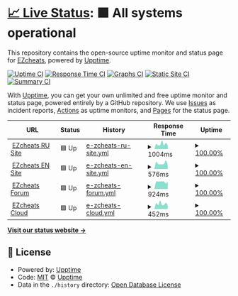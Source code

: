 # [📈 Live Status](https://ezcheatsofficial.github.io/upptime/): <!--live status--> **🟩 All systems operational**

This repository contains the open-source uptime monitor and status page for [EZcheats](https://ezcheats.ru), powered by [Upptime](https://github.com/upptime/upptime).

[![Uptime CI](https://github.com/ezcheatsofficial/upptime/workflows/Uptime%20CI/badge.svg)](https://github.com/ezcheatsofficial/upptime/actions?query=workflow%3A%22Uptime+CI%22)
[![Response Time CI](https://github.com/ezcheatsofficial/upptime/workflows/Response%20Time%20CI/badge.svg)](https://github.com/ezcheatsofficial/upptime/actions?query=workflow%3A%22Response+Time+CI%22)
[![Graphs CI](https://github.com/ezcheatsofficial/upptime/workflows/Graphs%20CI/badge.svg)](https://github.com/ezcheatsofficial/upptime/actions?query=workflow%3A%22Graphs+CI%22)
[![Static Site CI](https://github.com/ezcheatsofficial/upptime/workflows/Static%20Site%20CI/badge.svg)](https://github.com/ezcheatsofficial/upptime/actions?query=workflow%3A%22Static+Site+CI%22)
[![Summary CI](https://github.com/ezcheatsofficial/upptime/workflows/Summary%20CI/badge.svg)](https://github.com/ezcheatsofficial/upptime/actions?query=workflow%3A%22Summary+CI%22)

With [Upptime](https://upptime.js.org), you can get your own unlimited and free uptime monitor and status page, powered entirely by a GitHub repository. We use [Issues](https://github.com/upptime/upptime/issues) as incident reports, [Actions](https://github.com/ezcheatsofficial/upptime/actions) as uptime monitors, and [Pages](https://demo.upptime.js.org) for the status page.

<!--start: status pages-->
<!-- This summary is generated by Upptime (https://github.com/upptime/upptime) -->
<!-- Do not edit this manually, your changes will be overwritten -->
<!-- prettier-ignore -->
| URL | Status | History | Response Time | Uptime |
| --- | ------ | ------- | ------------- | ------ |
| <img alt="" src="https://favicons.githubusercontent.com/ezcheats.ru" height="13"> [EZcheats RU Site](https://ezcheats.ru) | 🟩 Up | [e-zcheats-ru-site.yml](https://github.com/ezcheatsofficial/upptime/commits/HEAD/history/e-zcheats-ru-site.yml) | <details><summary><img alt="Response time graph" src="./graphs/e-zcheats-ru-site/response-time-week.png" height="20"> 1004ms</summary><br><a href="https://ezcheatsofficial.github.io/upptime/history/e-zcheats-ru-site"><img alt="Response time 953" src="https://img.shields.io/endpoint?url=https%3A%2F%2Fraw.githubusercontent.com%2Fezcheatsofficial%2Fupptime%2FHEAD%2Fapi%2Fe-zcheats-ru-site%2Fresponse-time.json"></a><br><a href="https://ezcheatsofficial.github.io/upptime/history/e-zcheats-ru-site"><img alt="24-hour response time 1187" src="https://img.shields.io/endpoint?url=https%3A%2F%2Fraw.githubusercontent.com%2Fezcheatsofficial%2Fupptime%2FHEAD%2Fapi%2Fe-zcheats-ru-site%2Fresponse-time-day.json"></a><br><a href="https://ezcheatsofficial.github.io/upptime/history/e-zcheats-ru-site"><img alt="7-day response time 1004" src="https://img.shields.io/endpoint?url=https%3A%2F%2Fraw.githubusercontent.com%2Fezcheatsofficial%2Fupptime%2FHEAD%2Fapi%2Fe-zcheats-ru-site%2Fresponse-time-week.json"></a><br><a href="https://ezcheatsofficial.github.io/upptime/history/e-zcheats-ru-site"><img alt="30-day response time 1201" src="https://img.shields.io/endpoint?url=https%3A%2F%2Fraw.githubusercontent.com%2Fezcheatsofficial%2Fupptime%2FHEAD%2Fapi%2Fe-zcheats-ru-site%2Fresponse-time-month.json"></a><br><a href="https://ezcheatsofficial.github.io/upptime/history/e-zcheats-ru-site"><img alt="1-year response time 953" src="https://img.shields.io/endpoint?url=https%3A%2F%2Fraw.githubusercontent.com%2Fezcheatsofficial%2Fupptime%2FHEAD%2Fapi%2Fe-zcheats-ru-site%2Fresponse-time-year.json"></a></details> | <details><summary><a href="https://ezcheatsofficial.github.io/upptime/history/e-zcheats-ru-site">100.00%</a></summary><a href="https://ezcheatsofficial.github.io/upptime/history/e-zcheats-ru-site"><img alt="All-time uptime 99.95%" src="https://img.shields.io/endpoint?url=https%3A%2F%2Fraw.githubusercontent.com%2Fezcheatsofficial%2Fupptime%2FHEAD%2Fapi%2Fe-zcheats-ru-site%2Fuptime.json"></a><br><a href="https://ezcheatsofficial.github.io/upptime/history/e-zcheats-ru-site"><img alt="24-hour uptime 100.00%" src="https://img.shields.io/endpoint?url=https%3A%2F%2Fraw.githubusercontent.com%2Fezcheatsofficial%2Fupptime%2FHEAD%2Fapi%2Fe-zcheats-ru-site%2Fuptime-day.json"></a><br><a href="https://ezcheatsofficial.github.io/upptime/history/e-zcheats-ru-site"><img alt="7-day uptime 100.00%" src="https://img.shields.io/endpoint?url=https%3A%2F%2Fraw.githubusercontent.com%2Fezcheatsofficial%2Fupptime%2FHEAD%2Fapi%2Fe-zcheats-ru-site%2Fuptime-week.json"></a><br><a href="https://ezcheatsofficial.github.io/upptime/history/e-zcheats-ru-site"><img alt="30-day uptime 99.96%" src="https://img.shields.io/endpoint?url=https%3A%2F%2Fraw.githubusercontent.com%2Fezcheatsofficial%2Fupptime%2FHEAD%2Fapi%2Fe-zcheats-ru-site%2Fuptime-month.json"></a><br><a href="https://ezcheatsofficial.github.io/upptime/history/e-zcheats-ru-site"><img alt="1-year uptime 99.95%" src="https://img.shields.io/endpoint?url=https%3A%2F%2Fraw.githubusercontent.com%2Fezcheatsofficial%2Fupptime%2FHEAD%2Fapi%2Fe-zcheats-ru-site%2Fuptime-year.json"></a></details>
| <img alt="" src="https://favicons.githubusercontent.com/ezcheats.com" height="13"> [EZcheats EN Site](https://ezcheats.com) | 🟩 Up | [e-zcheats-en-site.yml](https://github.com/ezcheatsofficial/upptime/commits/HEAD/history/e-zcheats-en-site.yml) | <details><summary><img alt="Response time graph" src="./graphs/e-zcheats-en-site/response-time-week.png" height="20"> 576ms</summary><br><a href="https://ezcheatsofficial.github.io/upptime/history/e-zcheats-en-site"><img alt="Response time 700" src="https://img.shields.io/endpoint?url=https%3A%2F%2Fraw.githubusercontent.com%2Fezcheatsofficial%2Fupptime%2FHEAD%2Fapi%2Fe-zcheats-en-site%2Fresponse-time.json"></a><br><a href="https://ezcheatsofficial.github.io/upptime/history/e-zcheats-en-site"><img alt="24-hour response time 831" src="https://img.shields.io/endpoint?url=https%3A%2F%2Fraw.githubusercontent.com%2Fezcheatsofficial%2Fupptime%2FHEAD%2Fapi%2Fe-zcheats-en-site%2Fresponse-time-day.json"></a><br><a href="https://ezcheatsofficial.github.io/upptime/history/e-zcheats-en-site"><img alt="7-day response time 576" src="https://img.shields.io/endpoint?url=https%3A%2F%2Fraw.githubusercontent.com%2Fezcheatsofficial%2Fupptime%2FHEAD%2Fapi%2Fe-zcheats-en-site%2Fresponse-time-week.json"></a><br><a href="https://ezcheatsofficial.github.io/upptime/history/e-zcheats-en-site"><img alt="30-day response time 680" src="https://img.shields.io/endpoint?url=https%3A%2F%2Fraw.githubusercontent.com%2Fezcheatsofficial%2Fupptime%2FHEAD%2Fapi%2Fe-zcheats-en-site%2Fresponse-time-month.json"></a><br><a href="https://ezcheatsofficial.github.io/upptime/history/e-zcheats-en-site"><img alt="1-year response time 700" src="https://img.shields.io/endpoint?url=https%3A%2F%2Fraw.githubusercontent.com%2Fezcheatsofficial%2Fupptime%2FHEAD%2Fapi%2Fe-zcheats-en-site%2Fresponse-time-year.json"></a></details> | <details><summary><a href="https://ezcheatsofficial.github.io/upptime/history/e-zcheats-en-site">100.00%</a></summary><a href="https://ezcheatsofficial.github.io/upptime/history/e-zcheats-en-site"><img alt="All-time uptime 99.95%" src="https://img.shields.io/endpoint?url=https%3A%2F%2Fraw.githubusercontent.com%2Fezcheatsofficial%2Fupptime%2FHEAD%2Fapi%2Fe-zcheats-en-site%2Fuptime.json"></a><br><a href="https://ezcheatsofficial.github.io/upptime/history/e-zcheats-en-site"><img alt="24-hour uptime 100.00%" src="https://img.shields.io/endpoint?url=https%3A%2F%2Fraw.githubusercontent.com%2Fezcheatsofficial%2Fupptime%2FHEAD%2Fapi%2Fe-zcheats-en-site%2Fuptime-day.json"></a><br><a href="https://ezcheatsofficial.github.io/upptime/history/e-zcheats-en-site"><img alt="7-day uptime 100.00%" src="https://img.shields.io/endpoint?url=https%3A%2F%2Fraw.githubusercontent.com%2Fezcheatsofficial%2Fupptime%2FHEAD%2Fapi%2Fe-zcheats-en-site%2Fuptime-week.json"></a><br><a href="https://ezcheatsofficial.github.io/upptime/history/e-zcheats-en-site"><img alt="30-day uptime 99.96%" src="https://img.shields.io/endpoint?url=https%3A%2F%2Fraw.githubusercontent.com%2Fezcheatsofficial%2Fupptime%2FHEAD%2Fapi%2Fe-zcheats-en-site%2Fuptime-month.json"></a><br><a href="https://ezcheatsofficial.github.io/upptime/history/e-zcheats-en-site"><img alt="1-year uptime 99.95%" src="https://img.shields.io/endpoint?url=https%3A%2F%2Fraw.githubusercontent.com%2Fezcheatsofficial%2Fupptime%2FHEAD%2Fapi%2Fe-zcheats-en-site%2Fuptime-year.json"></a></details>
| <img alt="" src="https://favicons.githubusercontent.com/forum.ezcheats.ru" height="13"> [EZcheats Forum](https://forum.ezcheats.ru) | 🟩 Up | [e-zcheats-forum.yml](https://github.com/ezcheatsofficial/upptime/commits/HEAD/history/e-zcheats-forum.yml) | <details><summary><img alt="Response time graph" src="./graphs/e-zcheats-forum/response-time-week.png" height="20"> 924ms</summary><br><a href="https://ezcheatsofficial.github.io/upptime/history/e-zcheats-forum"><img alt="Response time 951" src="https://img.shields.io/endpoint?url=https%3A%2F%2Fraw.githubusercontent.com%2Fezcheatsofficial%2Fupptime%2FHEAD%2Fapi%2Fe-zcheats-forum%2Fresponse-time.json"></a><br><a href="https://ezcheatsofficial.github.io/upptime/history/e-zcheats-forum"><img alt="24-hour response time 755" src="https://img.shields.io/endpoint?url=https%3A%2F%2Fraw.githubusercontent.com%2Fezcheatsofficial%2Fupptime%2FHEAD%2Fapi%2Fe-zcheats-forum%2Fresponse-time-day.json"></a><br><a href="https://ezcheatsofficial.github.io/upptime/history/e-zcheats-forum"><img alt="7-day response time 924" src="https://img.shields.io/endpoint?url=https%3A%2F%2Fraw.githubusercontent.com%2Fezcheatsofficial%2Fupptime%2FHEAD%2Fapi%2Fe-zcheats-forum%2Fresponse-time-week.json"></a><br><a href="https://ezcheatsofficial.github.io/upptime/history/e-zcheats-forum"><img alt="30-day response time 965" src="https://img.shields.io/endpoint?url=https%3A%2F%2Fraw.githubusercontent.com%2Fezcheatsofficial%2Fupptime%2FHEAD%2Fapi%2Fe-zcheats-forum%2Fresponse-time-month.json"></a><br><a href="https://ezcheatsofficial.github.io/upptime/history/e-zcheats-forum"><img alt="1-year response time 951" src="https://img.shields.io/endpoint?url=https%3A%2F%2Fraw.githubusercontent.com%2Fezcheatsofficial%2Fupptime%2FHEAD%2Fapi%2Fe-zcheats-forum%2Fresponse-time-year.json"></a></details> | <details><summary><a href="https://ezcheatsofficial.github.io/upptime/history/e-zcheats-forum">100.00%</a></summary><a href="https://ezcheatsofficial.github.io/upptime/history/e-zcheats-forum"><img alt="All-time uptime 99.99%" src="https://img.shields.io/endpoint?url=https%3A%2F%2Fraw.githubusercontent.com%2Fezcheatsofficial%2Fupptime%2FHEAD%2Fapi%2Fe-zcheats-forum%2Fuptime.json"></a><br><a href="https://ezcheatsofficial.github.io/upptime/history/e-zcheats-forum"><img alt="24-hour uptime 100.00%" src="https://img.shields.io/endpoint?url=https%3A%2F%2Fraw.githubusercontent.com%2Fezcheatsofficial%2Fupptime%2FHEAD%2Fapi%2Fe-zcheats-forum%2Fuptime-day.json"></a><br><a href="https://ezcheatsofficial.github.io/upptime/history/e-zcheats-forum"><img alt="7-day uptime 100.00%" src="https://img.shields.io/endpoint?url=https%3A%2F%2Fraw.githubusercontent.com%2Fezcheatsofficial%2Fupptime%2FHEAD%2Fapi%2Fe-zcheats-forum%2Fuptime-week.json"></a><br><a href="https://ezcheatsofficial.github.io/upptime/history/e-zcheats-forum"><img alt="30-day uptime 100.00%" src="https://img.shields.io/endpoint?url=https%3A%2F%2Fraw.githubusercontent.com%2Fezcheatsofficial%2Fupptime%2FHEAD%2Fapi%2Fe-zcheats-forum%2Fuptime-month.json"></a><br><a href="https://ezcheatsofficial.github.io/upptime/history/e-zcheats-forum"><img alt="1-year uptime 99.99%" src="https://img.shields.io/endpoint?url=https%3A%2F%2Fraw.githubusercontent.com%2Fezcheatsofficial%2Fupptime%2FHEAD%2Fapi%2Fe-zcheats-forum%2Fuptime-year.json"></a></details>
| <img alt="" src="https://favicons.githubusercontent.com/ezcheatscloud.com" height="13"> [EZcheats Cloud](https://ezcheatscloud.com) | 🟩 Up | [e-zcheats-cloud.yml](https://github.com/ezcheatsofficial/upptime/commits/HEAD/history/e-zcheats-cloud.yml) | <details><summary><img alt="Response time graph" src="./graphs/e-zcheats-cloud/response-time-week.png" height="20"> 452ms</summary><br><a href="https://ezcheatsofficial.github.io/upptime/history/e-zcheats-cloud"><img alt="Response time 463" src="https://img.shields.io/endpoint?url=https%3A%2F%2Fraw.githubusercontent.com%2Fezcheatsofficial%2Fupptime%2FHEAD%2Fapi%2Fe-zcheats-cloud%2Fresponse-time.json"></a><br><a href="https://ezcheatsofficial.github.io/upptime/history/e-zcheats-cloud"><img alt="24-hour response time 548" src="https://img.shields.io/endpoint?url=https%3A%2F%2Fraw.githubusercontent.com%2Fezcheatsofficial%2Fupptime%2FHEAD%2Fapi%2Fe-zcheats-cloud%2Fresponse-time-day.json"></a><br><a href="https://ezcheatsofficial.github.io/upptime/history/e-zcheats-cloud"><img alt="7-day response time 452" src="https://img.shields.io/endpoint?url=https%3A%2F%2Fraw.githubusercontent.com%2Fezcheatsofficial%2Fupptime%2FHEAD%2Fapi%2Fe-zcheats-cloud%2Fresponse-time-week.json"></a><br><a href="https://ezcheatsofficial.github.io/upptime/history/e-zcheats-cloud"><img alt="30-day response time 488" src="https://img.shields.io/endpoint?url=https%3A%2F%2Fraw.githubusercontent.com%2Fezcheatsofficial%2Fupptime%2FHEAD%2Fapi%2Fe-zcheats-cloud%2Fresponse-time-month.json"></a><br><a href="https://ezcheatsofficial.github.io/upptime/history/e-zcheats-cloud"><img alt="1-year response time 463" src="https://img.shields.io/endpoint?url=https%3A%2F%2Fraw.githubusercontent.com%2Fezcheatsofficial%2Fupptime%2FHEAD%2Fapi%2Fe-zcheats-cloud%2Fresponse-time-year.json"></a></details> | <details><summary><a href="https://ezcheatsofficial.github.io/upptime/history/e-zcheats-cloud">100.00%</a></summary><a href="https://ezcheatsofficial.github.io/upptime/history/e-zcheats-cloud"><img alt="All-time uptime 99.97%" src="https://img.shields.io/endpoint?url=https%3A%2F%2Fraw.githubusercontent.com%2Fezcheatsofficial%2Fupptime%2FHEAD%2Fapi%2Fe-zcheats-cloud%2Fuptime.json"></a><br><a href="https://ezcheatsofficial.github.io/upptime/history/e-zcheats-cloud"><img alt="24-hour uptime 100.00%" src="https://img.shields.io/endpoint?url=https%3A%2F%2Fraw.githubusercontent.com%2Fezcheatsofficial%2Fupptime%2FHEAD%2Fapi%2Fe-zcheats-cloud%2Fuptime-day.json"></a><br><a href="https://ezcheatsofficial.github.io/upptime/history/e-zcheats-cloud"><img alt="7-day uptime 100.00%" src="https://img.shields.io/endpoint?url=https%3A%2F%2Fraw.githubusercontent.com%2Fezcheatsofficial%2Fupptime%2FHEAD%2Fapi%2Fe-zcheats-cloud%2Fuptime-week.json"></a><br><a href="https://ezcheatsofficial.github.io/upptime/history/e-zcheats-cloud"><img alt="30-day uptime 100.00%" src="https://img.shields.io/endpoint?url=https%3A%2F%2Fraw.githubusercontent.com%2Fezcheatsofficial%2Fupptime%2FHEAD%2Fapi%2Fe-zcheats-cloud%2Fuptime-month.json"></a><br><a href="https://ezcheatsofficial.github.io/upptime/history/e-zcheats-cloud"><img alt="1-year uptime 99.97%" src="https://img.shields.io/endpoint?url=https%3A%2F%2Fraw.githubusercontent.com%2Fezcheatsofficial%2Fupptime%2FHEAD%2Fapi%2Fe-zcheats-cloud%2Fuptime-year.json"></a></details>

<!--end: status pages-->

[**Visit our status website →**](https://ezcheatsofficial.github.io/upptime/)

## 📄 License

- Powered by: [Upptime](https://github.com/upptime/upptime)
- Code: [MIT](./LICENSE) © [Upptime](https://upptime.js.org)
- Data in the `./history` directory: [Open Database License](https://opendatacommons.org/licenses/odbl/1-0/)
